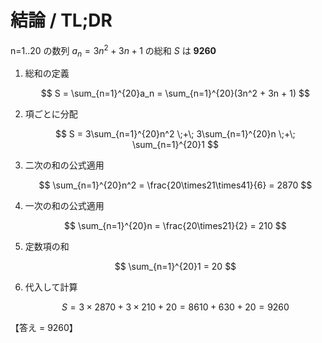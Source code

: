 # 結論 / TL;DR

n=1..20 の数列 $a_n=3n^2+3n+1$ の総和 $S$ は **9260**

1. 総和の定義

   $$
   S = \sum_{n=1}^{20}a_n = \sum_{n=1}^{20}(3n^2 + 3n + 1)
   $$
2. 項ごとに分配

   $$
   S = 3\sum_{n=1}^{20}n^2 \;+\; 3\sum_{n=1}^{20}n \;+\; \sum_{n=1}^{20}1
   $$
3. 二次の和の公式適用

   $$
   \sum_{n=1}^{20}n^2 = \frac{20\times21\times41}{6} = 2870
   $$
4. 一次の和の公式適用

   $$
   \sum_{n=1}^{20}n = \frac{20\times21}{2} = 210
   $$
5. 定数項の和

   $$
   \sum_{n=1}^{20}1 = 20
   $$
6. 代入して計算

   $$
   S = 3\times2870 + 3\times210 + 20 = 8610 + 630 + 20 = 9260
   $$

【答え = 9260】
